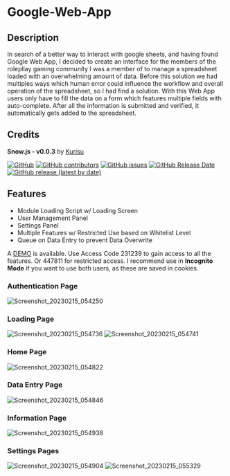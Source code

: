 # Google-Web-App

## Description

  In search of a better way to interact with google sheets, and having found Google Web App, I decided to create an interface for the members of the rolepllay gaming community I was a member of to manage a spreadsheet loaded with an overwhelming amount of data. 
  Before this solution we had multiples ways which human error could influence the workflow and overall operation of the spreadsheet, so I had find a solution.
  With this Web App users only have to fill the data on a form which features multiple fields with auto-complete. After all the information is submitted and verified, it automatically gets added to the spreadsheet.

## Credits

  **Snow.js - v0.0.3** by [Kurisu](kurisubrooks.com)
  
[![GitHub](https://img.shields.io/github/license/BrunoCostaGH/Google-Web-App?style=for-the-badge)]()
[![GitHub contributors](https://img.shields.io/github/contributors/BrunoCostaGH/Google-Web-App?style=for-the-badge)]()
[![GitHub issues](https://img.shields.io/github/issues/BrunoCostaGH/Google-Web-App?style=for-the-badge)](https://github.com/BrunoCostaGH/Google-Web-App/issues)
[![GitHub Release Date](https://img.shields.io/github/release-date/BrunoCostaGH/Google-Web-App?style=for-the-badge)](https://github.com/BrunoCostaGH/Google-Web-App/releases/latest)
[![GitHub release (latest by date)](https://img.shields.io/github/v/release/BrunoCostaGH/Google-Web-App?style=for-the-badge)](https://github.com/BrunoCostaGH/Google-Web-App/releases/latest)

## Features
  - Module Loading Script w/ Loading Screen
  - User Management Panel
  - Settings Panel
  - Multiple Features w/ Restricted Use based on Whitelist Level
  - Queue on Data Entry to prevent Data Overwrite
  
  A [DEMO](https://script.google.com/macros/s/AKfycbzOfhcPJZq7HI9wD9vBHd0nUnLyXYXerELW7iAXe9F8esc0m--bixrjLFaW9n9G6u9z/exec?page=auth) is available. Use Access Code 231239 to gain access to all the features. Or 447811 for restricted access. I recommend use in **Incognito Mode** if you want to use both users, as these are saved in cookies.
  
### Authentication Page
  ![Screenshot_20230215_054250](https://user-images.githubusercontent.com/54143084/219113437-f91dfaab-b800-4630-89ba-7593b4e14c3a.png)
### Loading Page
  ![Screenshot_20230215_054736](https://user-images.githubusercontent.com/54143084/219113769-399fbce2-eddf-44ab-bdfd-d4c231e5a82f.png)
  ![Screenshot_20230215_054741](https://user-images.githubusercontent.com/54143084/219113787-c170ea64-ce62-4fc6-92a5-322d595ac4dd.png)
### Home Page
  ![Screenshot_20230215_054822](https://user-images.githubusercontent.com/54143084/219113861-d6cf7a8e-d59a-4c5e-bde3-930607f4b178.png)
### Data Entry Page
  ![Screenshot_20230215_054846](https://user-images.githubusercontent.com/54143084/219113908-fd880498-414e-49fd-a274-fcd47c76017e.png)
### Information Page
  ![Screenshot_20230215_054938](https://user-images.githubusercontent.com/54143084/219113973-5d203d51-39e0-41b8-b23d-e28291ff7f1f.png)
### Settings Pages
  ![Screenshot_20230215_054904](https://user-images.githubusercontent.com/54143084/219114053-685d3cfd-3df2-48b2-9ddf-941f2fd9f9f6.png)
  ![Screenshot_20230215_055329](https://user-images.githubusercontent.com/54143084/219114084-e4a10943-b536-4047-b243-83e82997c186.png)
